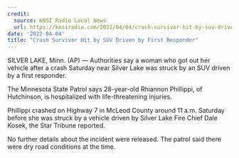 ```yaml
---
credit:
  source: KNSI Radio Local News
  url: https://knsiradio.com/2022/04/04/crash-survivor-hit-by-suv-driven-by-first-responder/
date: '2022-04-04'
title: "Crash Survivor Hit by SUV Driven by First Responder"
---
```

SILVER LAKE, Minn. (AP) — Authorities say a woman who got out her vehicle after a crash Saturday near Silver Lake was struck by an SUV driven by a first responder.

The Minnesota State Patrol says 28-year-old Rhiannon Phillippi, of Hutchinson, is hospitalized with life-threatening injuries.

Phillippi crashed on Highway 7 in McLeod County around 11 a.m. Saturday before she was struck by a vehicle driven by Silver Lake Fire Chief Dale Kosek, the Star Tribune reported.

No further details about the incident were released. The patrol said there were dry road conditions at the time.
